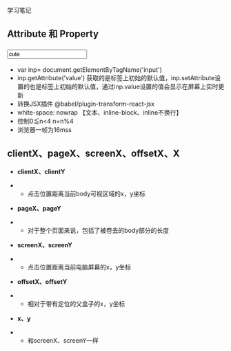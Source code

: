 学习笔记
## Attribute 和 Property
### <input value ='cute'/> 
+ var inp= document.getElementByTagName('input')
+ inp.getAttribute('value') 获取的是标签上初始的默认值，inp.setAttribute设置的也是标签上初始的默认值，通过inp.value设置的值会显示在屏幕上实时更新
+ 转换JSX插件 @babel/plugin-transform-react-jsx
+ white-space: nowrap 【文本、inline-block、inline不换行】
+ 控制0≦n<4  n=n%4   
+ 浏览器一帧为16mss
## clientX、pageX、screenX、offsetX、X
+ **clientX、clientY**
+ + 点击位置距离当前body可视区域的x，y坐标

+  **pageX、pageY**
+ + 对于整个页面来说，包括了被卷去的body部分的长度

+ **screenX、screenY**
+ + 点击位置距离当前电脑屏幕的x，y坐标

+ **offsetX、offsetY**
+ + 相对于带有定位的父盒子的x，y坐标

+ **x、y**
+ + 和screenX、screenY一样